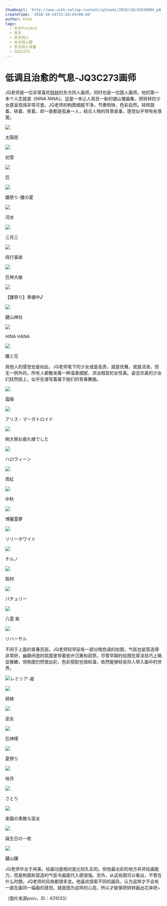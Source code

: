 ```yaml
---
thumbnail: 'http://www.uzkk.net/wp-content/uploads/2018/10/42810004_p0-825x510.jpg'
createTime: '2018-10-24T15:58:45+00:00'
author: Echo
tags:
  - 东方Project
  - 东方
  - 东方同人
  - 东方同人图
  - 东方同人作者
  - JQ3C273
---
```


# 低调且治愈的气息-JQ3C273画师

JQ老师是一位非常喜欢[转转](http://mp.weixin.qq.com/s?__biz=MzU3NjU3MDkxMg==&mid=2247489112&idx=1&sn=234eaa47700d3aa9bcae1fef9f3b673f&chksm=fd108517ca670c010fabba2651b52034da82d155fb70df63332e2507a60857829590706c32aa&scene=21#wechat_redirect)的东方同人画师，同时也是一位国人画师。他的第一本个人志就是《NINA NINA》。这是一本让人耳目一新的键山雏画集，把转转的少女感呈现得非常可爱。JQ老师的构图细腻干净，节奏明快，色彩自然。转转跳着、转着、笑着，却一直都是孤身一人，结合人物的背景故事，感觉似乎带有些落寞。

![](http://www.uzkk.net/wp-content/uploads/2018/10/44155726_p0-1024x512.jpg)

太陽雨

![](http://www.uzkk.net/wp-content/uploads/2018/10/59841212_p0-1024x512.jpg)

初雪

![](http://www.uzkk.net/wp-content/uploads/2018/10/52790461_p0-1024x512.jpg)

厄

![](http://www.uzkk.net/wp-content/uploads/2018/10/41992198-1024x512.jpg)

雛祭り-雛の夏

![](http://www.uzkk.net/wp-content/uploads/2018/10/46266998_p0-1024x512.jpg)

河水

![](http://www.uzkk.net/wp-content/uploads/2018/10/49065793_p0-1024x512.jpg)

三月三

![](http://www.uzkk.net/wp-content/uploads/2018/10/56201163_p0-724x1024.jpg)

飛行事故

![](http://www.uzkk.net/wp-content/uploads/2018/10/49212624_p0-724x1024.jpg)

厄神大破

![](http://www.uzkk.net/wp-content/uploads/2018/10/55596305_p0-724x1024.jpg)

【雛祭り】準備中♪

![](http://www.uzkk.net/wp-content/uploads/2018/10/52688762_p0-724x1024.jpg)

鍵山神社

![](http://www.uzkk.net/wp-content/uploads/2018/10/48169498_p0-448x1024.jpg)

HINA HANA

![](http://www.uzkk.net/wp-content/uploads/2018/10/45616467_p0-730x1024.jpg)

雛と花

其他人的感觉也是如此，JQ老师笔下的少女或是高贵，或是优雅，或是活泼，但无一例外的，所有人都散发着一种温柔细腻、浓淡相宜的女性美。姿态优美的少女们跃然纸上，似乎在谱写着属于她们的青春舞曲。

![](http://www.uzkk.net/wp-content/uploads/2018/10/53360850_p0-1024x591.jpg)

霜降

![](http://www.uzkk.net/wp-content/uploads/2018/10/60737820_p0-1024x576.jpg)

アリス・マーガトロイド

![](http://www.uzkk.net/wp-content/uploads/2018/10/43940946_p0-1024x576.jpg)

例大祭お疲れ様でした

![](http://www.uzkk.net/wp-content/uploads/2018/10/59725038_p0-1024x724.jpg)

ハロウィーン

![](http://www.uzkk.net/wp-content/uploads/2018/10/45099524_p0-1024x561.jpg)

雨虹

![](http://www.uzkk.net/wp-content/uploads/2018/10/58975393_p0-724x1024.jpg)

中秋

![](http://www.uzkk.net/wp-content/uploads/2018/10/59204369_p0.jpg)

博麗霊夢

![](http://www.uzkk.net/wp-content/uploads/2018/10/32135873_p0-1024x605.jpg)

リリーホワイト

![](http://www.uzkk.net/wp-content/uploads/2018/10/40981375_p0-692x1024.jpg)

チルノ

![](http://www.uzkk.net/wp-content/uploads/2018/10/19196922_p0-1024x724.jpg)

取材

![](http://www.uzkk.net/wp-content/uploads/2018/10/27539750_p0-724x1024.jpg)

パチュリー

![](http://www.uzkk.net/wp-content/uploads/2018/10/5676304_p0-724x1024.jpg)

八雲 紫

![](http://www.uzkk.net/wp-content/uploads/2018/10/64709921_p0-724x1024.jpg)

リハーサル

不同于上面的青春亮丽，JQ老师较早前有一部分暗色调的绘图，气氛也是营造得非常好，幽静闲逸的氛围里带着些许沉重和寂寥。尽管早期的绘图在厚涂技巧上略显稚嫩，但构图仍然很出彩，色彩搭配也很和谐，依然能够轻易将人带入画中的世界。

![](http://www.uzkk.net/wp-content/uploads/2018/10/13486450_p0-1024x646.jpg)レミリア-凝

![](http://www.uzkk.net/wp-content/uploads/2018/10/22604748_p0-1024x724.jpg)

姉妹

![](http://www.uzkk.net/wp-content/uploads/2018/10/23104518_p0-724x1024.jpg)

巫女

![](http://www.uzkk.net/wp-content/uploads/2018/10/18965530_p0-1024x684.jpg)

厄神樣

![](http://www.uzkk.net/wp-content/uploads/2018/10/12440340_p0-724x1024.jpg)

夏祭り

![](http://www.uzkk.net/wp-content/uploads/2018/10/17467007_p0-1024x1024.jpg)

咲月

![](http://www.uzkk.net/wp-content/uploads/2018/10/18434313_p0-1024x724.jpg)

さとり

![](http://www.uzkk.net/wp-content/uploads/2018/10/20573006.jpg)

楽園の素敵な巫女

![](http://www.uzkk.net/wp-content/uploads/2018/10/12835212_p0-1024x512.jpg)

誕生日の一枚

![](http://www.uzkk.net/wp-content/uploads/2018/10/17157729_p0-700x1024.jpg)

鍵山雛

JQ老师毕业于央美，绘画功底相对是比较扎实的。但他最出彩的地方并非绘画能力，而是构图和营造的气氛令画面代入感很强。另外，从这些图可以看出，不管在什么时期，JQ老师的风格都很多变。他喜欢探索不同的画风，认为这样才不会有一直在画同一幅画的感觉。就是因为这样的心态，所以才能够把转转画出花来吧~

（图片来源pixiv，ID：431033）
